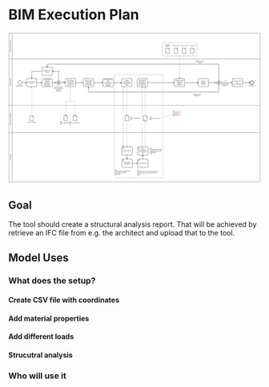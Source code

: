 # BIM Execution Plan
![BPMN Diagram](BPMN_Group_20_A3.svg)
## Goal
The tool should create a structural analysis report. That will be achieved by retrieve an IFC file from e.g. the architect and upload that to the tool. 
## Model Uses
### What does the setup?
#### Create CSV file with coordinates
#### Add material properties
#### Add different loads
#### Strucutral analysis
### Who will use it
